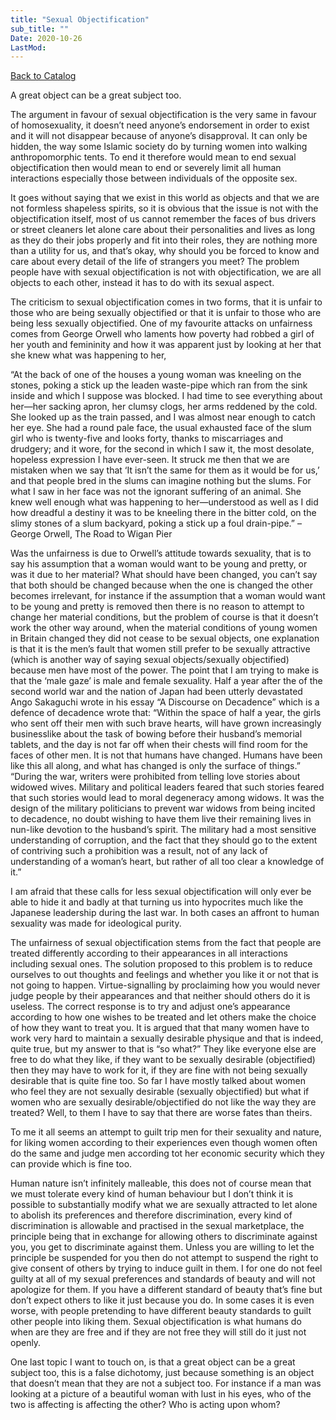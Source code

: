 ```yaml
---
title: "Sexual Objectification"
sub_title: ""
Date: 2020-10-26
LastMod:
---
```


[Back to Catalog](https://otaking.xyz/index.html)

A great object can be a great subject too.

The argument in favour of sexual objectification is the very same in favour of homosexuality, it doesn’t need anyone’s endorsement in order to exist and it will not disappear because of anyone’s disapproval. It can only be hidden, the way some Islamic society do by turning women into walking anthropomorphic tents. To end it therefore would mean to end sexual objectification then would mean to end or severely limit all human interactions especially those between individuals of the opposite sex.

It goes without saying that we exist in this world as objects and that we are not formless shapeless spirits, so it is obvious that the issue is not with the objectification itself, most of us cannot remember the faces of bus drivers or street cleaners let alone care about their personalities and lives as long as they do their jobs properly and fit into their roles, they are nothing more than a utility for us, and that’s okay, why should you be forced to know and care about every detail of the life of strangers you meet? The problem people have with sexual objectification is not with objectification, we are all objects to each other, instead it has to do with its sexual aspect.

The criticism to sexual objectification comes in two forms, that it is unfair to those who are being sexually objectified or that it is unfair to those who are being less sexually objectified. One of my favourite attacks on unfairness comes from George Orwell who laments how poverty had robbed a girl of her youth and femininity and how it was apparent just by looking at her that she knew what was happening to her,

“At the back of one of the houses a young woman was kneeling on the stones, poking a stick up the leaden waste-pipe which ran from the sink inside and which I suppose was blocked. I had time to see everything about her—her sacking apron, her clumsy clogs, her arms reddened by the cold. She looked up as the train passed, and I was almost near enough to catch her eye. She had a round pale face, the usual exhausted face of the slum girl who is twenty-five and looks forty, thanks to miscarriages and drudgery; and it wore, for the second in which I saw it, the most desolate, hopeless expression I have ever-seen. It struck me then that we are mistaken when we say that ‘It isn’t the same for them as it would be for us,’ and that people bred in the slums can imagine nothing but the slums. For what I saw in her face was not the ignorant suffering of an animal. She knew well enough what was happening to her—understood as well as I did how dreadful a destiny it was to be kneeling there in the bitter cold, on the slimy stones of a slum backyard, poking a stick up a foul drain-pipe.” – George Orwell, The Road to Wigan Pier

Was the unfairness is due to Orwell’s attitude towards sexuality, that is to say his assumption that a woman would want to be young and pretty, or was it due to her material? What should have been changed, you can’t say that both should be changed because when the one is changed the other becomes irrelevant, for instance if the assumption that a woman would want to be young and pretty is removed then there is no reason to attempt to change her material conditions, but the problem of course is that it doesn’t work the other way around, when the material conditions of young women in Britain changed they did not cease to be sexual objects, one explanation is that it is the men’s fault that women still prefer to be sexually attractive (which is another way of saying sexual objects/sexually objectified) because men have most of the power. The point that I am trying to make is that the ‘male gaze’ is male and female sexuality. Half a year after the of the second world war and the nation of Japan had been utterly devastated Ango Sakaguchi wrote in his essay “A Discourse on Decadence” which is a defence of decadence wrote that: “Within the space of half a year, the girls who sent off their men with such brave hearts, will have grown increasingly businesslike about the task of bowing before their husband’s memorial tablets, and the day is not far off when their chests will find room for the faces of other men. It is not that humans have changed. Humans have been like this all along, and what has changed is only the surface of things.” “During the war, writers were prohibited from telling love stories about widowed wives. Military and political leaders feared that such stories feared that such stories would lead to moral degeneracy among widows. It was the design of the military politicians to prevent war widows from being incited to decadence, no doubt wishing to have them live their remaining lives in nun-like devotion to the husband’s spirit. The military had a most sensitive understanding of corruption, and the fact that they should go to the extent of contriving such a prohibition was a result, not of any lack of understanding of a woman’s heart, but rather of all too clear a knowledge of it.”

I am afraid that these calls for less sexual objectification will only ever be able to hide it and badly at that turning us into hypocrites much like the Japanese leadership during the last war. In both cases an affront to human sexuality was made for ideological purity.

The unfairness of sexual objectification stems from the fact that people are treated differently according to their appearances in all interactions including sexual ones. The solution proposed to this problem is to reduce ourselves to out thoughts and feelings and whether you like it or not that is not going to happen. Virtue-signalling by proclaiming how you would never judge people by their appearances and that neither should others do it is useless. The correct response is to try and adjust one’s appearance according to how one wishes to be treated and let others make the choice of how they want to treat you. It is argued that that many women have to work very hard to maintain a sexually desirable physique and that is indeed, quite true, but my answer to that is “so what?” They like everyone else are free to do what they like, if they want to be sexually desirable (objectified) then they may have to work for it, if they are fine with not being sexually desirable that is quite fine too. So far I have mostly talked about women who feel they are not sexually desirable (sexually objectified) but what if women who are sexually desirable/objectified do not like the way they are treated? Well, to them I have to say that there are worse fates than theirs.

To me it all seems an attempt to guilt trip men for their sexuality and nature, for liking women according to their experiences even though women often do the same and judge men according tot her economic security which they can provide which is fine too.

Human nature isn’t infinitely malleable, this does not of course mean that we must tolerate every kind of human behaviour but I don’t think it is possible to substantially modify what we are sexually attracted to let alone to abolish its preferences and therefore discrimination, every kind of discrimination is allowable and practised in the sexual marketplace, the principle being that in exchange for allowing others to discriminate against you, you get to discriminate against them. Unless you are willing to let the principle be suspended for you then do not attempt to suspend the right to give consent of others by trying to induce guilt in them. I for one do not feel guilty at all of my sexual preferences and standards of beauty and will not apologize for them. If you have a different standard of beauty that’s fine but don’t expect others to like it just because you do. In some cases it is even worse, with people pretending to have different beauty standards to guilt other people into liking them. Sexual objectification is what humans do when are they are free and if they are not free they will still do it just not openly.

One last topic I want to touch on, is that a great object can be a great subject too, this is a false dichotomy, just because something is an object that doesn’t mean that they are not a subject too. For instance if a man was looking at a picture of a beautiful woman with lust in his eyes, who of the two is affecting is affecting the other? Who is acting upon whom?
